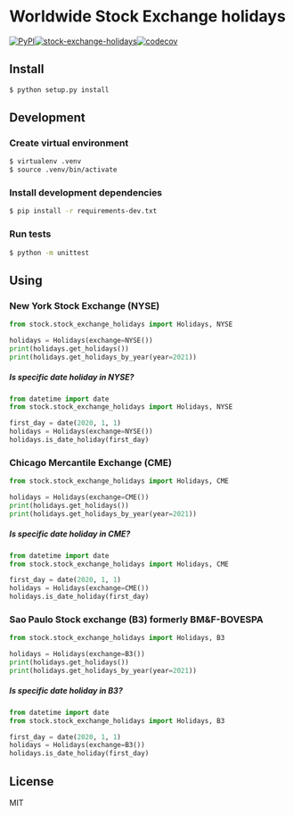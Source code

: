 # Worldwide Stock Exchange holidays

[![PyPI](https://img.shields.io/pypi/v/stock_exchange_holidays)](https://pypi.org/project/stock_exchange_holidays/)[![stock-exchange-holidays](https://github.com/leogregianin/stock-exchange-holidays/actions/workflows/main.yml/badge.svg)](https://github.com/leogregianin/stock-exchange-holidays/actions/workflows/main.yml)[![codecov](https://codecov.io/gh/leogregianin/stock-exchange-holidays/branch/main/graph/badge.svg)](https://codecov.io/gh/leogregianin/stock-exchange-holidays)


## Install

```sh
$ python setup.py install
```


## Development

### Create virtual environment

```sh
$ virtualenv .venv
$ source .venv/bin/activate
```

### Install development dependencies
    
```sh
$ pip install -r requirements-dev.txt
```

### Run tests
    
```sh
$ python -m unittest
```


## Using

### New York Stock Exchange (NYSE)
```python
from stock.stock_exchange_holidays import Holidays, NYSE

holidays = Holidays(exchange=NYSE())
print(holidays.get_holidays())
print(holidays.get_holidays_by_year(year=2021))
```

##### Is specific date holiday in NYSE?

```python
from datetime import date
from stock.stock_exchange_holidays import Holidays, NYSE

first_day = date(2020, 1, 1)
holidays = Holidays(exchange=NYSE())
holidays.is_date_holiday(first_day)
```

### Chicago Mercantile Exchange (CME)
```python
from stock.stock_exchange_holidays import Holidays, CME

holidays = Holidays(exchange=CME())
print(holidays.get_holidays())
print(holidays.get_holidays_by_year(year=2021))
```

##### Is specific date holiday in CME?

```python
from datetime import date
from stock.stock_exchange_holidays import Holidays, CME

first_day = date(2020, 1, 1)
holidays = Holidays(exchange=CME())
holidays.is_date_holiday(first_day)
```


### Sao Paulo Stock exchange (B3) formerly BM&F-BOVESPA
```python
from stock.stock_exchange_holidays import Holidays, B3

holidays = Holidays(exchange=B3())
print(holidays.get_holidays())
print(holidays.get_holidays_by_year(year=2021))
```

##### Is specific date holiday in B3?

```python
from datetime import date
from stock.stock_exchange_holidays import Holidays, B3

first_day = date(2020, 1, 1)
holidays = Holidays(exchange=B3())
holidays.is_date_holiday(first_day)
```


## License

MIT
